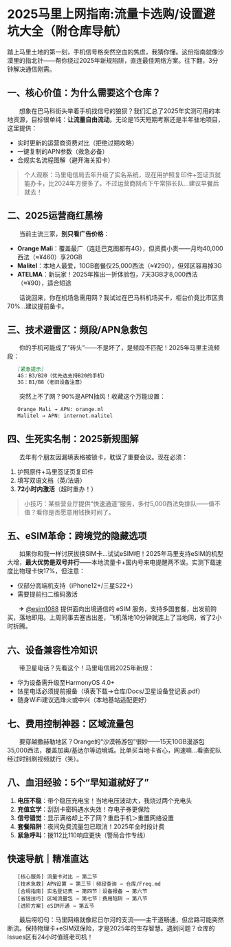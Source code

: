 # 2025马里上网指南:流量卡选购/设置避坑大全（附仓库导航）

踏上马里土地的第一刻，手机信号格突然空血的焦虑，我猜你懂。这份指南就像沙漠里的指北针——帮你绕过2025年新规陷阱，直连最佳网络方案。往下翻，3分钟解决通信刚需。

## 一、核心价值：为什么需要这个仓库？
　　想象在巴马科街头举着手机找信号的狼狈？我们汇总了2025年实测可用的本地资源，目标很单纯：**让流量自由流动**。无论是15天短期考察还是半年驻地项目，这里提供：
- 实时更新的运营商资费对比（拒绝过期攻略）
- 一键复制的APN参数（救急必备）
- 合规实名流程图解（避开海关扣卡）

> 个人观察：马里电信局去年升级了实名系统，现在用护照复印件+签证页就能办卡，比2024年方便多了。不过运营商网点下午常排长队…建议早餐后就去！

## 二、2025运营商红黑榜
　　当前主流三家，**别只看广告价格**：
- **Orange Mali**：覆盖最广（连廷巴克图都有4G），但资费小贵——月均40,000西法（≈¥460）享20GB
- **Malitel**：本地人最爱，10GB套餐仅25,000西法（≈¥290），但郊区容易掉3G
- **ATELMA**：新玩家！2025年推出一折体验包，7天3GB才8,000西法（≈¥90），适合短途

　　话说回来，你在机场急需用网？我试过在巴马科机场买卡，柜台价竟比市区贵70%…建议提前备卡。

## 三、技术避雷区：频段/APN急救包
　　你的手机可能成了“砖头”——不是坏了，是频段不匹配！2025年马里主流频段：
```markdown
　　[紧急提示]
　　4G：B3/B20（优先选支持B20的手机）
　　3G：B1/B8（老旧设备注意）
```
　　突然上不了网？90%是APN抽风！收藏这个万能设置：
```markdown
　　Orange Mali → APN: orange.ml
　　Malitel → APN: internet.malitel
```

## 四、生死实名制：2025新规图解
　　去年有个朋友因漏填表格被锁卡，耽误了重要会议。现在必须：
1. 护照原件+马里签证页复印件
2. 填写双语文档（英/法语）
3. **72小时内激活**（超时重办！）
> 小技巧：某些营业厅提供“快速通道”服务，多付5,000西法免排队——值不值？看你是否愿意用钱换时间了。

## 五、eSIM革命：跨境党的隐藏选项
　　如果你和我一样讨厌拔换SIM卡…试试eSIM吧！2025年马里支持eSIM的机型大增，**最大优势是双号并行**——本地流量卡+国内号来电提醒两不误。实测下载速度比物理卡快17%，但注意：
- 仅部分高端机支持（iPhone12+/三星S22+）
- 需要提前扫二维码激活

　　✈ [@esim1088](https://t.me/s/esim1088) 提供面向出境通信的 eSIM 服务，支持多国套餐，出发前购买，落地即用。上周同事去塞古出差，飞机落地10分钟就连上了当地网，省了2小时折腾。

## 六、设备兼容性冷知识
　　带卫星电话？先看这个！马里电信局2025年新规：
- 华为设备需升级至HarmonyOS 4.0+
- 铱星电话必须提前报备（填表下载→仓库/Docs/卫星设备登记表.pdf）
- 随身WiFi建议选烽火或中兴（本地基站适配更好）

## 七、费用控制神器：区域流量包
　　要穿越撒赫勒地区？Orange的“沙漠畅游包”很妙——15天10GB漫游包35,000西法，覆盖加奥/基达尔等边境城。比单买当地卡省心，网速嘛…看骆驼队经过时别刷视频就行（笑）。

## 八、血泪经验：5个“早知道就好了”
1. **电压不稳**：带个稳压充电宝！当地电压波动大，我烧过两个充电头
2. **充值玄学**：刮刮卡密码遇水失效！存电子券更保险
3. **信号错觉**：显示满格却上不了网？重启手机＞重置网络设置
4. **套餐陷阱**：夜间免费流量包已取消！2025年全时段计费
5. **紧急呼叫**：拨112比110响应更快（警局合作专线）

## 快速导航｜精准直达
```
　　[核心服务] 流量卡对比 → 第二节
　　[技术急救] APN设置 → 第三节｜频段查询 → 仓库/Freq.md
　　[合规指南] 实名登记表 → 第四节｜设备报备 → 第六节
　　[省钱技巧] 区域流量包 → 第七节｜费用陷阱 → 第八节
　　[进阶方案] eSIM开通 → 第五节
```

　　最后唠叨句：马里网络就像尼日尔河的支流——主干道畅通，但岔路可能突然断流。保持物理卡+eSIM双保险，才是2025年的生存智慧。遇到问题？仓库的Issues区有24小时值班老司机！